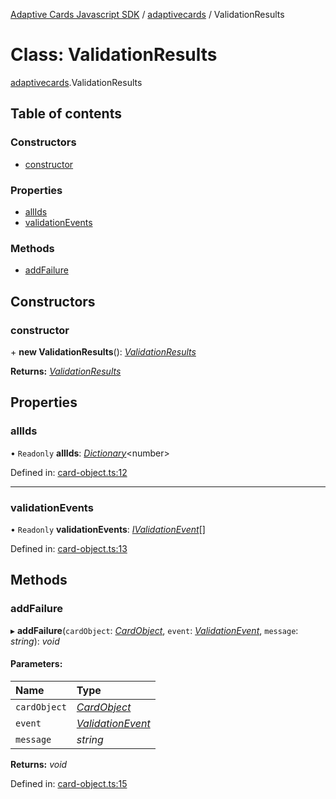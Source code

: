 [Adaptive Cards Javascript SDK](../README.md) / [adaptivecards](../modules/adaptivecards.md) / ValidationResults

# Class: ValidationResults

[adaptivecards](../modules/adaptivecards.md).ValidationResults

## Table of contents

### Constructors

- [constructor](adaptivecards.validationresults.md#constructor)

### Properties

- [allIds](adaptivecards.validationresults.md#allids)
- [validationEvents](adaptivecards.validationresults.md#validationevents)

### Methods

- [addFailure](adaptivecards.validationresults.md#addfailure)

## Constructors

### constructor

\+ **new ValidationResults**(): [_ValidationResults_](card_object.validationresults.md)

**Returns:** [_ValidationResults_](card_object.validationresults.md)

## Properties

### allIds

• `Readonly` **allIds**: [_Dictionary_](../modules/shared.md#dictionary)<number\>

Defined in: [card-object.ts:12](https://github.com/microsoft/AdaptiveCards/blob/0938a1f10/source/nodejs/adaptivecards/src/card-object.ts#L12)

---

### validationEvents

• `Readonly` **validationEvents**: [_IValidationEvent_](../interfaces/serialization.ivalidationevent.md)[]

Defined in: [card-object.ts:13](https://github.com/microsoft/AdaptiveCards/blob/0938a1f10/source/nodejs/adaptivecards/src/card-object.ts#L13)

## Methods

### addFailure

▸ **addFailure**(`cardObject`: [_CardObject_](card_object.cardobject.md), `event`: [_ValidationEvent_](../enums/enums.validationevent.md), `message`: _string_): _void_

#### Parameters:

| Name         | Type                                                   |
| :----------- | :----------------------------------------------------- |
| `cardObject` | [_CardObject_](card_object.cardobject.md)              |
| `event`      | [_ValidationEvent_](../enums/enums.validationevent.md) |
| `message`    | _string_                                               |

**Returns:** _void_

Defined in: [card-object.ts:15](https://github.com/microsoft/AdaptiveCards/blob/0938a1f10/source/nodejs/adaptivecards/src/card-object.ts#L15)
